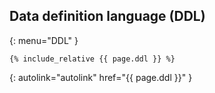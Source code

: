 
## Data definition language (DDL)
{: menu="DDL" }

```sqlite
{% include_relative {{ page.ddl }} %}
```
{: autolink="autolink" href="{{ page.ddl }}" }
